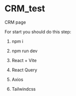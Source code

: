 # CRM_test
CRM page

For start you should do this step:
1. npm i
2. npm run dev


1. React + Vite
2. React Query
3. Axios
4. Tailwindcss